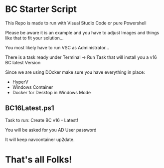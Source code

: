 # BC Starter Script
This Repo is made to run with Visual Studio Code or pure Powershell

Please be aware it is an example and you have to adjust Images and things like that to fit your solution...

You most likely have to run VSC as Administrator...

There is a task ready under Terminal -> Run Task that will install you a v16 BC latest Version

Since we are using DOcker make sure you have everything in place:
- HyperV
- Windows Container
- Docker for Desktop in Windows Mode

## BC16Latest.ps1
Task to run: Create BC v16 - Latest!

You will be asked for you AD User password

It will keep navcontainer up2date.


# That's all Folks!